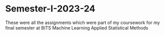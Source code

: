 # Semester-I-2023-24
These were all the assignments which were part of my coursework for my final semester at BITS 
Machine Learning
Applied Statistical Methods

